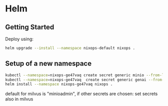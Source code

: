 # Helm

## Getting Started
Deploy using:
```bash
helm upgrade --install --namespace nixops-default nixops .
```


## Setup of a new namespace
```bash
kubectl --namespace=nixops-ge47vaq create secret generic minio --from-literal=root_user=minioadmin --from-literal=root_password=minioadmin
kubectl --namespace=nixops-ge47vaq  create secret generic genai --from-literal=llm_api_key=sk-...
helm install --namespace nixops-ge47vaq nixops .
```
default for milvus is "minioadmin", if other secrets are chosen: set secrets also in milvus
